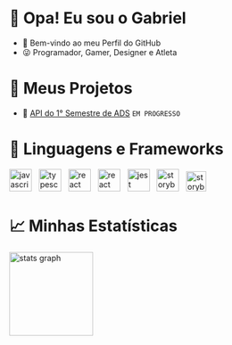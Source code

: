 # 👋 Opa! Eu sou o Gabriel
- 🥋 Bem-vindo ao meu Perfil do GitHub
- 😜 Programador, Gamer, Designer e Atleta

# 🌱 Meus Projetos
- 📎 <a href="https://github.com/RafaMatesco/NinjaDevs">API do 1° Semestre de ADS</a> `EM PROGRESSO`

# 🤖 Linguagens e Frameworks
<div align="left";>
  <img src="https://cdn.jsdelivr.net/gh/devicons/devicon@latest/icons/html5/html5-original.svg" height="40" alt="javascript logo"  />
  <img width="5" />
  <img src="https://cdn.jsdelivr.net/gh/devicons/devicon@latest/icons/css3/css3-original.svg" height="40" alt="typescript logo"  />
  <img width="5" />
  <img src="https://cdn.jsdelivr.net/gh/devicons/devicon@latest/icons/javascript/javascript-original.svg" height="40" alt="react logo"  />
  <img width="5" />
  <img src="https://cdn.jsdelivr.net/gh/devicons/devicon@latest/icons/typescript/typescript-original.svg" height="40" alt="react logo"  />
  <img width="5" />
  <img src="https://cdn.jsdelivr.net/gh/devicons/devicon@latest/icons/bootstrap/bootstrap-original.svg" height="40" alt="jest logo"  />
  <img width="5" />
  <img src="https://cdn.jsdelivr.net/gh/devicons/devicon@latest/icons/python/python-original.svg" height="40" alt="storybook logo"  />
  <img width="5" />
  <img src="https://go-skill-icons.vercel.app/api/icons?i=flask" height="36" alt="storybook logo"  />
  <img width="5" />
</div>

# 📈 Minhas Estatísticas
<div align="left">
  <img src="https://github-readme-stats.vercel.app/api?username=Sashxjssx&hide_title=false&hide_rank=false&show_icons=true&max-width=100%&border-color=title&include_all_commits=true&count_private=true&disable_animations=false&theme=transparent&locale=en&border=5&hide_border=false&order=1" height="150" alt="stats graph"  />
</div>
